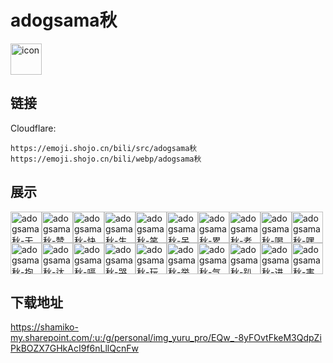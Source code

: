 # adogsama秋
<img src="https://emoji.shojo.cn/bili/src/adogsama秋/icon.png" width="50" height="50" alt="icon">

## 链接
Cloudflare:
```
https://emoji.shojo.cn/bili/src/adogsama秋
https://emoji.shojo.cn/bili/webp/adogsama秋
```
## 展示
<img src="https://emoji.shojo.cn/bili/src/adogsama秋/adogsama秋-无语.png" width="50" height="50" alt="adogsama秋-无语"><img src="https://emoji.shojo.cn/bili/src/adogsama秋/adogsama秋-赞.png" width="50" height="50" alt="adogsama秋-赞"><img src="https://emoji.shojo.cn/bili/src/adogsama秋/adogsama秋-快逃.png" width="50" height="50" alt="adogsama秋-快逃"><img src="https://emoji.shojo.cn/bili/src/adogsama秋/adogsama秋-生气.png" width="50" height="50" alt="adogsama秋-生气"><img src="https://emoji.shojo.cn/bili/src/adogsama秋/adogsama秋-笑.png" width="50" height="50" alt="adogsama秋-笑"><img src="https://emoji.shojo.cn/bili/src/adogsama秋/adogsama秋-呆.png" width="50" height="50" alt="adogsama秋-呆"><img src="https://emoji.shojo.cn/bili/src/adogsama秋/adogsama秋-累.png" width="50" height="50" alt="adogsama秋-累"><img src="https://emoji.shojo.cn/bili/src/adogsama秋/adogsama秋-老婆.png" width="50" height="50" alt="adogsama秋-老婆"><img src="https://emoji.shojo.cn/bili/src/adogsama秋/adogsama秋-喝茶.png" width="50" height="50" alt="adogsama秋-喝茶"><img src="https://emoji.shojo.cn/bili/src/adogsama秋/adogsama秋-嘿嘿.png" width="50" height="50" alt="adogsama秋-嘿嘿"><img src="https://emoji.shojo.cn/bili/src/adogsama秋/adogsama秋-抱.png" width="50" height="50" alt="adogsama秋-抱"><img src="https://emoji.shojo.cn/bili/src/adogsama秋/adogsama秋-达咩.png" width="50" height="50" alt="adogsama秋-达咩"><img src="https://emoji.shojo.cn/bili/src/adogsama秋/adogsama秋-嗝.png" width="50" height="50" alt="adogsama秋-嗝"><img src="https://emoji.shojo.cn/bili/src/adogsama秋/adogsama秋-哭.png" width="50" height="50" alt="adogsama秋-哭"><img src="https://emoji.shojo.cn/bili/src/adogsama秋/adogsama秋-玩明日方舟.png" width="50" height="50" alt="adogsama秋-玩明日方舟"><img src="https://emoji.shojo.cn/bili/src/adogsama秋/adogsama秋-举高高.png" width="50" height="50" alt="adogsama秋-举高高"><img src="https://emoji.shojo.cn/bili/src/adogsama秋/adogsama秋-气晕.png" width="50" height="50" alt="adogsama秋-气晕"><img src="https://emoji.shojo.cn/bili/src/adogsama秋/adogsama秋-趴.png" width="50" height="50" alt="adogsama秋-趴"><img src="https://emoji.shojo.cn/bili/src/adogsama秋/adogsama秋-进化.png" width="50" height="50" alt="adogsama秋-进化"><img src="https://emoji.shojo.cn/bili/src/adogsama秋/adogsama秋-害怕.png" width="50" height="50" alt="adogsama秋-害怕">

## 下载地址

https://shamiko-my.sharepoint.com/:u:/g/personal/img_yuru_pro/EQw_-8yFOvtFkeM3QdpZiPkBOZX7GHkAcI9f6nLllQcnFw